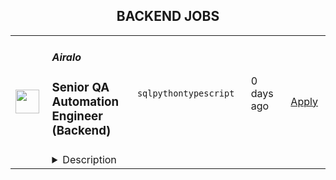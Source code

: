 <div align="center"><h2>BACKEND JOBS</h2></div><table><tr>
                <td width="100" height="100" rowspan="2">
                    <img src="https://lever-client-logos.s3.us-west-2.amazonaws.com/55028a36-609c-479c-9553-d4689ff2dd8c-1669620566663.png" width="38px" height="auto">
                </td>
                <td width="300">
                    <h5>Airalo</h5>
                    <h3>Senior QA Automation Engineer (Backend)</h3>
                </td>
                <td width="300">
                    <code>sql</code><code>python</code><code>typescript</code>
                </td>
                <td width="200">
                <text>0 days ago</text>
                </td>
                <td width="100" rowspan="2">
                <a href="https://www.realworkfromanywhere.com/jobs/senior-qa-automation-engineer-backend-airalo-8202" align="right" target="_blank">Apply</a>
                </td>
            </tr>
            <tr>
                <td colspan="3">
                <details><summary>Description</summary>
                <div><b>About Airalo</b></div><div>Alo! Airalo is the world’s first eSIM store that helps people connect in over 200+ countries and regions across the globe. We are building the next digital service that revolutionizes the telecom industry. We are a travel-tech company and an equal-opportunity environment that values and executes diversity, inclusion, and equity. Our team is spread across 50+ countries and six continents. What glues us together is our commitment to changing the way you connect<span style="font-size: 13.3333px">. </span></div><div><span style="font-size: 13px">Check out more information about Airalo in our Public Handbook <a href="https://airalo-public.notion.site/airalo-public-handbook">here</a>. </span></div><div><br></div><div><b>About you</b></div><div>We hope that you care deeply about the quality of your work, the intrinsic worth of tasks, and the success of your team. You are self-disciplined and do not require micromanagement in terms of your skillset and work ethic. You do your best to flourish as an individual every day while working hard to foster a collaborative team environment. You believe in the importance of being — and staying — authentic, honest, positive, and kind. You are a good interlocutor with clear and concise communication. You are able to manage multiple projects, have an analytical mind, pay keen attention to detail, and love to get your hands dirty. You are cognizant, tolerant, and welcoming of vulnerabilities and cultural differences.</div><div><br></div><div><b>About the Role</b></div><div><b>Position</b>: Full-time / Employee</div><div><b>Location:</b>&nbsp;Remote-first </div><div><b>Benefits:</b>&nbsp;Health Insurance, work-from-anywhere stipend, annual wellness &amp; learning credits, annual all-expenses-paid company retreat in a gorgeous destination &amp; other benefits</div><div><br></div><div>We are looking for an experienced and responsible Senior QA Automation Engineer who will create and improve automation strategy and framework, making it part of our CI/CD pipeline.</div><div><br></div><div>You will be part of our QA team that maximizes product quality and minimizes regression risks by creating automated tests for our business units of User Experience and Network experience, focused on Web and Mobile applications and APIs and backend subsequently.</div><h3>Responsibilities:</h3><li>Designing, implementing, and executing manual and automated functional, regression and performance tests</li><li>Designing and implementing testing strategy for the Backend API Platform</li><li>Testing mobile network connectivity by interacting with mobile devices</li><li>Running Functional and End-to-End tests and making that sure the functionalities are in conformance with the user stories, acceptance criteria and design documents</li><li>Ensuring version releases with 0 critical bugs</li><li>Looking for ways to increase automation ratio as much as possible while performing manual tests for the scenarious that are not automated yet</li><li>Collaborating and working closely with Product Managers, Developers, Designers to share bug reports, ensure business requirements are met, and increase code and automated test coverages</li><li>Tracking and measuring quality metrics to take any necessary corrective actions proactively for one thing: the best quality can be achieved</li><li>Evaluating, building, and improving the roadmap and infrastructure of the overall QA strategy and testing cycle for the end-products, making recommendations as necessary</li><li>Helping to build and grow a strong and dedicated QA Guild</li>,<h3>Requirements:</h3><li>5+ years of dedicated experience in Quality Assurance (QA)</li><li>Deep understanding of software testing theory, methodologies, and best practices</li><li>Experience in manual testing across the full range of user story acceptance criteria and test cases</li><li>Expertise in automated functional, API, and UI testing</li><li>Ability to provide realistic estimations for tasks of varying types and sizes</li><li>Solid understanding of HTTP protocol &amp; WebSocket communication</li><li>Understanding of distributed applications and client-server architectures</li><li>Proficient in at least one programming language (TypeScript, Java, Python, or similar)</li><li>Experience with test automation frameworks (Playwright, Axios, Cucumber, Cypress, Selenium, RestAssured, or similar)</li><li>Experience in performance testing with tools like Apache JMeter, Gatling, etc.</li><li>Experience with CI/CD pipelines and tools (Github Actions, etc.)</li><li>Ability to troubleshoot and debug complex issues (infrastructure, test environments, CI/CD workflows)</li><li>Ability to logically decompose application functionality</li><li>Knowledge of SQL/NoSQL</li><li>Good verbal and written communication skills in English</li>,<h3>Bonus:</h3><li>Prior experience with Scrum and other Agile Methods</li><li>Prior work experience in telecommunications</li><li>Graduate degree in a related field</li><li>Knowledge of eSIM and GSMA-related technologies and services</li><div>If you are interested in this position, <b>please apply via the link. </b></div><div><br></div><div><i style="font-size: 15px;">Please note that our Engineering team works in the CET timezone, so candidates will need to reside in countries with the same time zone or similar to it and will need to already have permit to work in the country where they are based.</i></div><div><br></div><div><i style="font-size: 10px;">#LI-TE1 </i></div><div><br></div><div>By applying, you acknowledge and agree that, in case of successful application, Airalo may request to run background checks as a condition for entering into an agreement with you. Rest assured that these checks will only occur upon your prior consent and at the end of the selection process, and will be strictly limited to what is allowed under the laws that are applicable to you. All data that you share or that we collect in connection with such checks will be processed in accordance with our Privacy Policy, <a href="https://www.airalo.com/more-info/privacy-policy?srsltid=AfmBOooBT0rXAj1FaNelZ3VfN0wvhwzvAoxdtHnOKSVETpiSjiXVuycy">available here</a>.</div><div><br></div><div>To maintain transparency in our hiring process, we want to let you know that our recruitment team may use AI-powered tools to support specific tasks, such as assessing resumes and taking notes during interviews. We want to be clear that these tools are used to assist our team, and AI never makes the final hiring decision. That responsibility rests entirely with our amazing team of recruiters.</div><div><br></div><div>We sincerely thank all applicants in advance for submitting their interest in this opportunity. Airalo is an equal-opportunity employer and values diversity, equity &amp; inclusion. We do not discriminate on the basis of race, religion, national origin, gender, sexual orientation, age, marital status, veteran status, or disability status. We are committed to providing reasonable accommodations upon request for individuals with disabilities throughout our job interview process.</div>
                </details>
                </td>
            </tr></table>